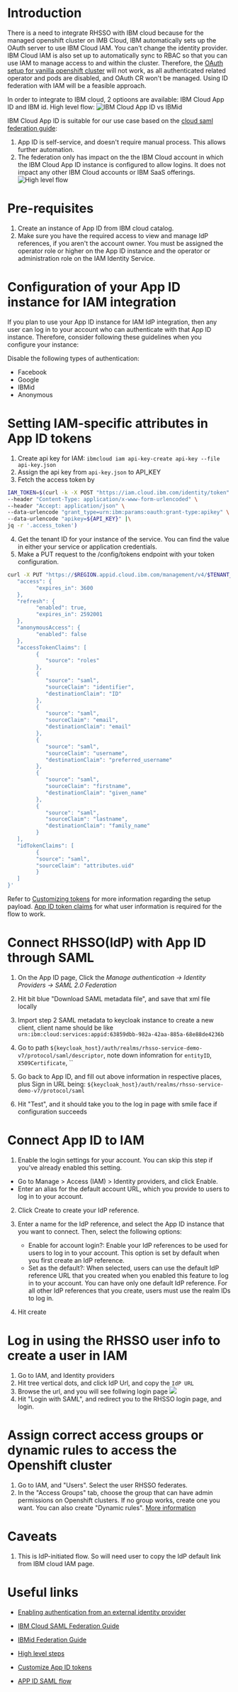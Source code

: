 # Introduction
There is a need to integrate RHSSO with IBM cloud because for the managed openshift cluster on IMB Cloud, IBM automatically sets up the OAuth server to use IBM Cloud IAM. You can't change the identity provider. IBM Cloud IAM is also set up to automatically sync to RBAC so that you can use IAM to manage access to and within the cluster. Therefore, the [OAuth setup for vanilla openshift cluster](https://docs.openshift.com/container-platform/4.8/authentication/identity_providers/configuring-oidc-identity-provider.html) will not work, as all authenticated related operator and pods are disabled, and OAuth CR won't be managed. Using ID federation with IAM will be a feasible approach.


In order to integrate to IBM cloud, 2 optioons are available: IBM Cloud App ID and IBM id. High level flow:
![IBM Cloud App ID vs IBMid](../images/IBMidvsAppID.png)

IBM Cloud App ID is suitable for our use case based on the [cloud saml federation guide](https://www.ibm.com/cloud/blog/ibm-cloud-saml-federation-guide):
1) App ID is self-service, and doesn't require manual process. This allows further automation.
2) The federation only has impact on the the IBM Cloud account in which the IBM Cloud App ID instance is configured to allow logins. It does not impact any other IBM Cloud accounts or IBM SaaS offerings.
![High level flow](../images/ibm-cloud-iam-rhsso.png)

# Pre-requisites
1. Create an instance of App ID from IBM cloud catalog.
2. Make sure you have the required access to view and manage IdP references, if you aren't the account owner. You must be assigned the operator role or higher on the App ID instance and the operator or administration role on the IAM Identity Service.

# Configuration of your App ID instance for IAM integration
If you plan to use your App ID instance for IAM IdP integration, then any user can log in to your account who can authenticate with that App ID instance. Therefore, consider following these guidelines when you configure your instance:

Disable the following types of authentication:

- Facebook
- Google
- IBMid
- Anonymous

# Setting IAM-specific attributes in App ID tokens
1. Create api key for IAM: `ibmcloud iam api-key-create api-key --file api-key.json`
2. Assign the api key from `api-key.json` to API_KEY
3. Fetch the access token by
```bash
IAM_TOKEN=$(curl -k -X POST "https://iam.cloud.ibm.com/identity/token" \
--header "Content-Type: application/x-www-form-urlencoded" \
--header "Accept: application/json" \
--data-urlencode "grant_type=urn:ibm:params:oauth:grant-type:apikey" \
--data-urlencode "apikey=${API_KEY}" |\
jq -r '.access_token')
```
4. Get the tenant ID for your instance of the service. You can find the value in either your service or application credentials.
5. Make a PUT request to the /config/tokens endpoint with your token configuration.
```bash
curl -X PUT "https://$REGION.appid.cloud.ibm.com/management/v4/$TENANT_ID/config/tokens" -H 'Content-Type: application/json' -H "Authorization: Bearer $IAM_TOKEN" -d '{
   "access": {
         "expires_in": 3600
   },
   "refresh": {
         "enabled": true,
         "expires_in": 2592001
   },
   "anonymousAccess": {
         "enabled": false
   },
   "accessTokenClaims": [
         {
            "source": "roles"
         },
         {
            "source": "saml",
            "sourceClaim": "identifier",
            "destinationClaim": "ID"
         },
         {
            "source": "saml",
            "sourceClaim": "email",
            "destinationClaim": "email"
         },
         {
            "source": "saml",
            "sourceClaim": "username",
            "destinationClaim": "preferred_username"
         },
         {
            "source": "saml",
            "sourceClaim": "firstname",
            "destinationClaim": "given_name"
         },
         {
            "source": "saml",
            "sourceClaim": "lastname",
            "destinationClaim": "family_name"
         }
   ],
   "idTokenClaims": [
         {
         "source": "saml",
         "sourceClaim": "attributes.uid"
         }
   ]
}'
```
Refer to [Customizing tokens](https://cloud.ibm.com/docs/appid?topic=appid-customizing-tokens) for more information regarding the setup payload. [App ID token claims](https://cloud.ibm.com/docs/account?topic=account-idp-integration#iam-idp-attributes) for what user information is required for the flow to work.


# Connect RHSSO(IdP) with App ID through SAML
1. On the App ID page, Click the *Manage authentication -> Identity Providers -> SAML 2.0 Federation*

2. Hit bit blue "Download SAML metadata file", and save that xml file locally

3. Import step 2 SAML metadata to keycloak instance to create a new client, client name should be like `urn:ibm:cloud:services:appid:63859dbb-982a-42aa-885a-68e88de4236b`

4. Go to path `${keycloak_host}/auth/realms/rhsso-service-demo-v7/protocol/saml/descriptor`, note down infomration for `entityID`, `X509Certificate`, ``


5. Go back to App ID, and fill out above information in respective places, plus Sign in URL being: `${keycloak_host}/auth/realms/rhsso-service-demo-v7/protocol/saml`

6. Hit "Test", and it should take you to the log in page with smile face if configuration succeeds

# Connect App ID to IAM
1. Enable the login settings for your account. You can skip this step if you've already enabled this setting.
 - Go to Manage > Access (IAM) > Identity providers, and click Enable.
 - Enter an alias for the default account URL, which you provide to users to log in to your account.
2. Click Create to create your IdP reference.
3. Enter a name for the IdP reference, and select the App ID instance that you want to connect. Then, select the following options:
    - Enable for account login?: Enable your IdP references to be used for users to log in to your account. This option is set by default when you first create an IdP reference.
    - Set as the default?: When selected, users can use the default IdP reference URL that you created when you enabled this feature to log in to your account. You can have only one default IdP reference. For all other IdP references that you create, users must use the realm IDs to log in.

4. Hit create

# Log in using the RHSSO user info to create a user in IAM
1. Go to IAM, and Identity providers
2. Hit tree vertical dots, and click IdP Url, and copy the `IdP URL`
3. Browse the url, and you will see follwing login page
![](2022-02-14-17-09-23.png)
4. Hit "Login with SAML", and redirect you to the RHSSO login page, and login.


# Assign correct access groups or dynamic rules to access the Openshift cluster
1. Go to IAM, and "Users". Select the user RHSSO federates. 
2. In the "Access Groups" tab, choose the group that can have admin permissions on Openshift clusters. If no group works, create one you want. You can also create "Dynamic rules". [More information](https://cloud.ibm.com/docs/account?topic=account-rules)


# Caveats
1. This is IdP-initiated flow. So will need user to copy the IdP default link from IBM cloud IAM page. 

# Useful links
- [Enabling authentication from an external identity provider
](https://cloud.ibm.com/docs/account?topic=account-idp-integration)

- [IBM Cloud SAML Federation Guide
](https://www.ibm.com/cloud/blog/ibm-cloud-saml-federation-guide)

- [IBMid Federation Guide](https://ibm.ent.box.com/notes/78040808400?v=IBMid-Federation-Guide)

- [High level steps](https://www.ibm.com/cloud/blog/announcements/ibm-cloud-self-service-federation-for-external-identity-providers)


- [Customize App ID tokens](https://cloud.ibm.com/docs/appid?topic=appid-customizing-tokens)

- [APP ID SAML flow](https://cloud.ibm.com/docs/appid?topic=appid-enterprise)